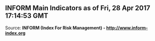 ## INFORM Main Indicators as of Fri, 28 Apr 2017 17:14:53 GMT

Source: **INFORM (Index For Risk Management) - http://www.inform-index.org**